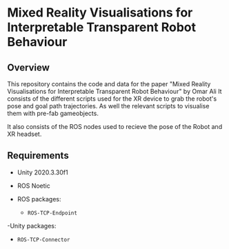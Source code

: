 # Mixed Reality Visualisations for Interpretable Transparent Robot Behaviour
## Overview
This repository contains the code and data for the paper "Mixed Reality Visualisations for Interpretable Transparent Robot Behaviour" by Omar Ali
It consists of the different scripts used for the XR device to grab the robot's pose and goal path trajectories. As well the relevant scripts to visualise them with pre-fab gameobjects.

It also consists of the ROS nodes used to recieve the pose of the Robot and XR headset.

## Requirements
- Unity 2020.3.30f1
- ROS Noetic

- ROS packages:
  - `ROS-TCP-Endpoint`

-Unity packages:
  - `ROS-TCP-Connector`





